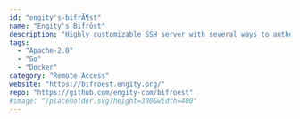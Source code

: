 ```yaml
---
id: "engity's-bifrÃ¶st"
name: "Engity's Bifröst"
description: "Highly customizable SSH server with several ways to authorize a user and options where and how to execute a user's session."
tags:
  - "Apache-2.0"
  - "Go"
  - "Docker"
category: "Remote Access"
website: "https://bifroest.engity.org/"
repo: "https://github.com/engity-com/bifroest"
#image: "/placeholder.svg?height=300&width=400"
---
```



